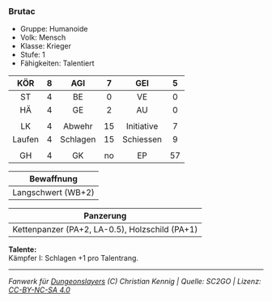 ### Brutac

- Gruppe: Humanoide
- Volk: Mensch
- Klasse: Krieger
- Stufe: 1
- Fähigkeiten: Talentiert

|  KÖR   |  8  |   AGI    |  7  |    GEI     |  5  |
| :----: | :-: | :------: | :-: | :--------: | :-: |
|   ST   |  4  |    BE    |  0  |     VE     |  0  |
|   HÄ   |  4  |    GE    |  2  |     AU     |  0  |
|        |     |          |     |            |     |
|   LK   |  4  |  Abwehr  | 15  | Initiative |  7  |
| Laufen |  4  | Schlagen | 15  | Schiessen  |  9  |
|        |     |          |     |            |     |
|   GH   |  4  |    GK    | no  |     EP     | 57  |

|     Bewaffnung     |
| :----------------: |
| Langschwert (WB+2) |

|                   Panzerung                    |
| :--------------------------------------------: |
| Kettenpanzer (PA+2, LA-0.5), Holzschild (PA+1) |

**Talente:**  
Kämpfer I: Schlagen +1 pro Talentrang.

---

_Fanwerk für [Dungeonslayers](https://www.dungeonslayers.net/) (C) Christian Kennig | Quelle: SC2GO | Lizenz: [CC-BY-NC-SA 4.0](https://creativecommons.org/licenses/by-nc-sa/4.0/deed.de)_
